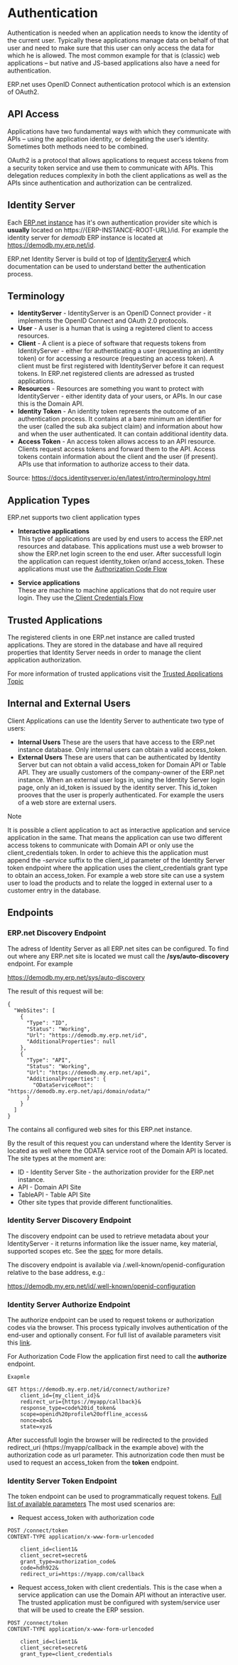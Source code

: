 # Authentication

Authentication is needed when an application needs to know the identity of the current user. Typically these applications manage data on behalf of that user and need to make sure that this user can only access the data for which he is allowed. The most common example for that is (classic) web applications – but native and JS-based applications also have a need for authentication.

ERP.net uses OpenID Connect authentication protocol which is an extension of OAuth2.

## API Access
Applications have two fundamental ways with which they communicate with APIs – using the application identity, or delegating the user’s identity. Sometimes both methods need to be combined.

OAuth2 is a protocol that allows applications to request access tokens from a security token service and use them to communicate with APIs. This delegation reduces complexity in both the client applications as well as the APIs since authentication and authorization can be centralized.

## Identity Server
Each [ERP.net instance](https://docs.erp.net/dev/topics/erp-instances.html) has it's own authentication provider site which is **usually** located on https://{ERP-INSTANCE-ROOT-URL}/id. For example the identity server for _demodb_ ERP instance is located at https://demodb.my.erp.net/id.

ERP.net Identity Server is build ot top of [IdentityServer4](https://docs.identityserver.io/) which documentation can be used to understand better the authentication process.

## Terminology

* **IdentityServer** - IdentityServer is an OpenID Connect provider - it implements the OpenID Connect and OAuth 2.0 protocols.
* **User** - A user is a human that is using a registered client to access resources.
* **Client** - A client is a piece of software that requests tokens from IdentityServer - either for authenticating a user (requesting an identity token) or for accessing a resource (requesting an access token). A client must be first registered with IdentityServer before it can request tokens. In ERP.net registered clients are adressed as trusted applications.
* **Resources** - Resources are something you want to protect with IdentityServer - either identity data of your users, or APIs. In our case this is the Domain API.
* **Identity Token** - An identity token represents the outcome of an authentication process. It contains at a bare minimum an identifier for the user (called the sub aka subject claim) and information about how and when the user authenticated. It can contain additional identity data.
* **Access Token** - An access token allows access to an API resource. Clients request access tokens and forward them to the API. Access tokens contain information about the client and the user (if present). APIs use that information to authorize access to their data.

Source: https://docs.identityserver.io/en/latest/intro/terminology.html

## Application Types

ERP.net supports two client application types
* **Interactive applications**  
  This type of applications are used by end users to access the ERP.net resources and database. This applications must use a web browser to show the ERP.net login screen to the end user. After successfull login the application can request identity_token or/and access_token. These applications must use the [Authorization Code Flow](https://auth0.com/docs/get-started/authentication-and-authorization-flow/authorization-code-flow) 

* **Service applications**  
  These are machine to machine applications that do not require user login. They use the[ Client Credentials Flow](https://auth0.com/docs/get-started/authentication-and-authorization-flow/client-credentials-flow) 

## Trusted Applications

The registered clients in one ERP.net instance are called trusted applications. They are stored in the database and have all required properties that Identity Server needs in order to manage the client application authorization. 

For more information of trusted applications visit the [Trusted Applications Topic](https://docs.erp.net/dev/topics/authentication/trusted-applications.html)

## Internal and External Users

Client Applications can use the Identity Server to authenticate two type of users:
* **Internal Users** 
  These are the users that have access to the ERP.net instance database. Only internal users can obtain a valid access_token.
* **External Users**
  These are users that can be authenticated by Identity Server but can not obtain a valid access_token for Domain API or Table API. They are usually customers of the company-owner of the ERP.net instance. When an external user logs in, using the Identity Server login page, only an id_token is issued by the identity server. This id_token prooves that the user is properly authenticated. For example the users of a web store are external users. 

> [!NOTE] 
> It is possible a client application to act as interactive application and service application in the same. That means the application can use two different access tokens to communicate with Domain API or only use the client_credentials token. In order to achieve this the application must append the _-service_ suffix to the client_id parameter of the Identity Server token endpoint where the application uses the client_credentials grant type to obtain an access_token. For example a web store site can use a system user to load the products and to relate the logged in external user to a customer entry in the database.

## Endpoints

### ERP.net Discovery Endpoint

The adress of Identity Server as all ERP.net sites can be configured. To find out where any ERP.net site is located we must call the **/sys/auto-discovery** endpoint.
For example 

https://demodb.my.erp.net/sys/auto-discovery

The result of this request will be:
```
{
  "WebSites": [
    {
      "Type": "ID",
      "Status": "Working",
      "Url": "https://demodb.my.erp.net/id",
      "AdditionalProperties": null
    },
    {
      "Type": "API",
      "Status": "Working",
      "Url": "https://demodb.my.erp.net/api",
      "AdditionalProperties": {
        "ODataServiceRoot": "https://demodb.my.erp.net/api/domain/odata/"
      }
    }
  ]
}
```

The contains all configured web sites for this ERP.net instance. 

By the result of this request you can understand where the Identity Server is located as well where the ODATA service root of the Domain API is located.
The site types at the moment are:

* ID - Identity Server Site - the authorization provider for the ERP.net instance.
* API - Domain API Site 
* TableAPI - Table API Site
* Other site types that provide different functionalities.


### Identity Server Discovery Endpoint  

The discovery endpoint can be used to retrieve metadata about your IdentityServer - it returns information like the issuer name, key material, supported scopes etc. See the [spec](https://openid.net/specs/openid-connect-discovery-1_0.html) for more details.

The discovery endpoint is available via /.well-known/openid-configuration relative to the base address, e.g.:

https://demodb.my.erp.net/id/.well-known/openid-configuration

### Identity Server Authorize Endpoint  

The authorize endpoint can be used to request tokens or authorization codes via the browser. This process typically involves authentication of the end-user and optionally consent. 
For full list of available parameters visit this [link](https://docs.identityserver.io/en/latest/endpoints/authorize.html).

For Authorization Code Flow the application first need to call the **authorize** endpoint.  

```
Exapmle  

GET https://demodb.my.erp.net/id/connect/authorize?     
    client_id={my_client_id}&  
    redirect_uri={https://myapp/callback}&  
    response_type=code%20id_token&  
    scope=openid%20profile%20offline_access&  
    nonce=abc&  
    state=xyz&  
```
   
After successfull login the browser will be redirected to the provided redirect_uri (https://myapp/callback in the example above) with the authorization code as url parameter. This autnorization code then must be used to request an access_token from the **token** endpoint.

### Identity Server Token Endpoint  

The token endpoint can be used to programmatically request tokens.  [Full list of available parameters](https://docs.identityserver.io/en/latest/endpoints/token.html)
The most used scenarios are:

* Request access_token with authorization code  
```   
POST /connect/token
CONTENT-TYPE application/x-www-form-urlencoded

    client_id=client1&
    client_secret=secret&
    grant_type=authorization_code&
    code=hdh922&
    redirect_uri=https://myapp.com/callback
```    
* Request access_token with client credentials. 
  This is the case when a service application can use the Domain API without an interactive user. The trusted application must be configured with system/service user that will be used to create the ERP session.  
  
```   
POST /connect/token
CONTENT-TYPE application/x-www-form-urlencoded

    client_id=client1&
    client_secret=secret&
    grant_type=client_credentials
```   
